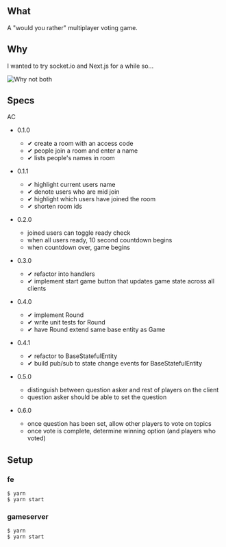 ## What
A "would you rather" multiplayer voting game.

## Why
I wanted to try socket.io and Next.js for a while so...

![Why not both](http://i.imgur.com/IdQ5FQF.png)

## Specs
AC
* 0.1.0
    * ✔ create a room with an access code
    * ✔ people join a room and enter a name
    * ✔ lists people's names in room
* 0.1.1
    * ✔ highlight current users name
    * ✔ denote users who are mid join
    * ✔ highlight which users have joined the room
    * ✔ shorten room ids
    
* 0.2.0  
    * joined users can toggle ready check
    * when all users ready, 10 second countdown begins
    * when countdown over, game begins
    
* 0.3.0  
    * ✔ refactor into handlers
    * ✔ implement start game button that updates game state across all clients

* 0.4.0  
    * ✔ implement Round
    * ✔ write unit tests for Round
    * ✔ have Round extend same base entity as Game
    
* 0.4.1  
    * ✔ refactor to BaseStatefulEntity
    * ✔ build pub/sub to state change events for BaseStatefulEntity
    
* 0.5.0  
    * distinguish between question asker and rest of players on the client
    * question asker should be able to set the question
    
* 0.6.0  
    * once question has been set, allow other players to vote on topics
    * once vote is complete, determine winning option (and players who voted)
    
## Setup
### fe
    $ yarn
    $ yarn start
    
### gameserver
    $ yarn
    $ yarn start
    
    
    
